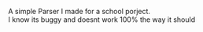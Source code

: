 A simple Parser I made for a school porject. <br>
I know its buggy and doesnt work 100% the way it should
